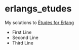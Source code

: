 # erlangs_etudes
My solutions to [Ètudes for Erlang](http://chimera.labs.oreilly.com/books/1234000000726)
- First Line
- Second Line
- Third Line

